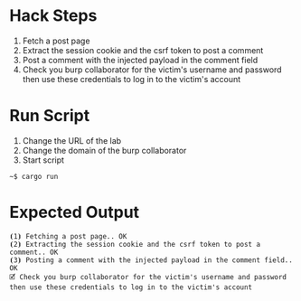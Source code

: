 # Hack Steps

1. Fetch a post page
2. Extract the session cookie and the csrf token to post a comment
3. Post a comment with the injected payload in the comment field
4. Check you burp collaborator for the victim's username and password then use these credentials to log in to the victim's account

# Run Script

1. Change the URL of the lab
2. Change the domain of the burp collaborator
3. Start script

```
~$ cargo run
```

# Expected Output

```
⦗1⦘ Fetching a post page.. OK
⦗2⦘ Extracting the session cookie and the csrf token to post a comment.. OK
⦗3⦘ Posting a comment with the injected payload in the comment field.. OK
🗹 Check you burp collaborator for the victim's username and password then use these credentials to log in to the victim's account
```
